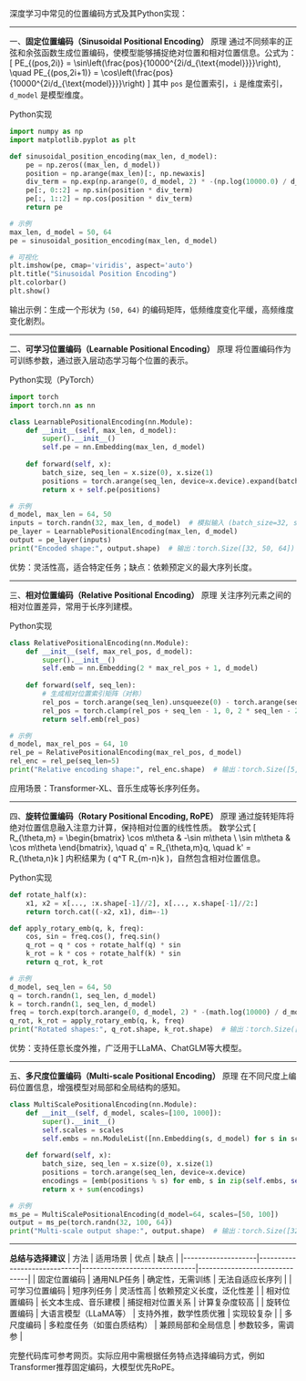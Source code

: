 深度学习中常见的位置编码方式及其Python实现：

---

一、**固定位置编码（Sinusoidal Positional Encoding）**
原理
通过不同频率的正弦和余弦函数生成位置编码，使模型能够捕捉绝对位置和相对位置信息。公式为：
\[
PE_{(pos,2i)} = \sin\left(\frac{pos}{10000^{2i/d_{\text{model}}}}\right), \quad 
PE_{(pos,2i+1)} = \cos\left(\frac{pos}{10000^{2i/d_{\text{model}}}}\right)
\]
其中 `pos` 是位置索引，`i` 是维度索引，`d_model` 是模型维度。

Python实现
```python
import numpy as np
import matplotlib.pyplot as plt

def sinusoidal_position_encoding(max_len, d_model):
    pe = np.zeros((max_len, d_model))
    position = np.arange(max_len)[:, np.newaxis]
    div_term = np.exp(np.arange(0, d_model, 2) * -(np.log(10000.0) / d_model))
    pe[:, 0::2] = np.sin(position * div_term)
    pe[:, 1::2] = np.cos(position * div_term)
    return pe

# 示例
max_len, d_model = 50, 64
pe = sinusoidal_position_encoding(max_len, d_model)

# 可视化
plt.imshow(pe, cmap='viridis', aspect='auto')
plt.title("Sinusoidal Position Encoding")
plt.colorbar()
plt.show()
```
输出示例：生成一个形状为 `(50, 64)` 的编码矩阵，低频维度变化平缓，高频维度变化剧烈。

---

二、**可学习位置编码（Learnable Positional Encoding）**
原理
将位置编码作为可训练参数，通过嵌入层动态学习每个位置的表示。

Python实现（PyTorch）
```python
import torch
import torch.nn as nn

class LearnablePositionalEncoding(nn.Module):
    def __init__(self, max_len, d_model):
        super().__init__()
        self.pe = nn.Embedding(max_len, d_model)
    
    def forward(self, x):
        batch_size, seq_len = x.size(0), x.size(1)
        positions = torch.arange(seq_len, device=x.device).expand(batch_size, seq_len)
        return x + self.pe(positions)

# 示例
d_model, max_len = 64, 50
inputs = torch.randn(32, max_len, d_model)  # 模拟输入 (batch_size=32, seq_len=50)
pe_layer = LearnablePositionalEncoding(max_len, d_model)
output = pe_layer(inputs)
print("Encoded shape:", output.shape)  # 输出：torch.Size([32, 50, 64])
```
优势：灵活性高，适合特定任务；缺点：依赖预定义的最大序列长度。

---

三、**相对位置编码（Relative Positional Encoding）**
原理
关注序列元素之间的相对位置差异，常用于长序列建模。

Python实现
```python
class RelativePositionalEncoding(nn.Module):
    def __init__(self, max_rel_pos, d_model):
        super().__init__()
        self.emb = nn.Embedding(2 * max_rel_pos + 1, d_model)
    
    def forward(self, seq_len):
        # 生成相对位置索引矩阵（对称）
        rel_pos = torch.arange(seq_len).unsqueeze(0) - torch.arange(seq_len).unsqueeze(1)
        rel_pos = torch.clamp(rel_pos + seq_len - 1, 0, 2 * seq_len - 2)
        return self.emb(rel_pos)

# 示例
d_model, max_rel_pos = 64, 10
rel_pe = RelativePositionalEncoding(max_rel_pos, d_model)
rel_enc = rel_pe(seq_len=5)
print("Relative encoding shape:", rel_enc.shape)  # 输出：torch.Size([5, 5, 64])
```
应用场景：Transformer-XL、音乐生成等长序列任务。

---

四、**旋转位置编码（Rotary Positional Encoding, RoPE）**
原理
通过旋转矩阵将绝对位置信息融入注意力计算，保持相对位置的线性性质。
数学公式
\[
R_{\theta,m} = \begin{bmatrix}
\cos m\theta & -\sin m\theta \\
\sin m\theta & \cos m\theta
\end{bmatrix}, \quad 
q' = R_{\theta,m}q, \quad k' = R_{\theta,n}k
\]
内积结果为 \( q^T R_{m-n}k \)，自然包含相对位置信息。

Python实现
```python
def rotate_half(x):
    x1, x2 = x[..., :x.shape[-1]//2], x[..., x.shape[-1]//2:]
    return torch.cat((-x2, x1), dim=-1)

def apply_rotary_emb(q, k, freq):
    cos, sin = freq.cos(), freq.sin()
    q_rot = q * cos + rotate_half(q) * sin
    k_rot = k * cos + rotate_half(k) * sin
    return q_rot, k_rot

# 示例
d_model, seq_len = 64, 50
q = torch.randn(1, seq_len, d_model)
k = torch.randn(1, seq_len, d_model)
freq = torch.exp(torch.arange(0, d_model, 2) * -(math.log(10000) / d_model))
q_rot, k_rot = apply_rotary_emb(q, k, freq)
print("Rotated shapes:", q_rot.shape, k_rot.shape)  # 输出：torch.Size([1, 50, 64])
```
优势：支持任意长度外推，广泛用于LLaMA、ChatGLM等大模型。

---

五、**多尺度位置编码（Multi-scale Positional Encoding）**
原理
在不同尺度上编码位置信息，增强模型对局部和全局结构的感知。
```python
class MultiScalePositionalEncoding(nn.Module):
    def __init__(self, d_model, scales=[100, 1000]):
        super().__init__()
        self.scales = scales
        self.embs = nn.ModuleList([nn.Embedding(s, d_model) for s in scales])
    
    def forward(self, x):
        batch_size, seq_len = x.size(0), x.size(1)
        positions = torch.arange(seq_len, device=x.device)
        encodings = [emb(positions % s) for emb, s in zip(self.embs, self.scales)]
        return x + sum(encodings)

# 示例
ms_pe = MultiScalePositionalEncoding(d_model=64, scales=[50, 100])
output = ms_pe(torch.randn(32, 100, 64))
print("Multi-scale output shape:", output.shape)  # 输出：torch.Size([32, 100, 64])
```

---

**总结与选择建议**
| 方法               | 适用场景                     | 优点                          | 缺点                          |
|--------------------|-----------------------------|-------------------------------|-------------------------------|
| 固定位置编码       | 通用NLP任务                 | 确定性，无需训练               | 无法自适应长序列               |
| 可学习位置编码      | 短序列任务                  | 灵活性高                      | 依赖预定义长度，泛化性差       |
| 相对位置编码        | 长文本生成、音乐建模         | 捕捉相对位置关系              | 计算复杂度较高                |
| 旋转位置编码        | 大语言模型（LLaMA等）       | 支持外推，数学性质优雅         | 实现较复杂                   |
| 多尺度编码          | 多粒度任务（如蛋白质结构）   | 兼顾局部和全局信息            | 参数较多，需调参              |

完整代码库可参考网页。实际应用中需根据任务特点选择编码方式，例如Transformer推荐固定编码，大模型优先RoPE。